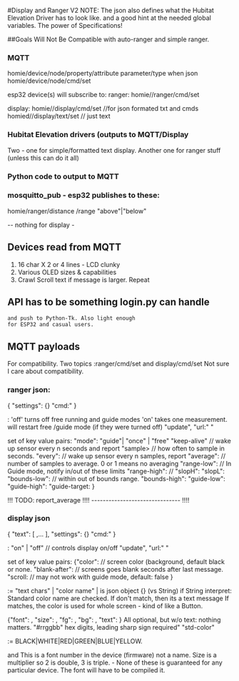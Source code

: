 #Display and Ranger V2
NOTE: The json  also defines what the Hubitat Elevation Driver has to look like.
  and a good hint at the needed global variables. The power of Specifications!


##Goals
  Will Not Be Compatible with auto-ranger and simple ranger.

### MQTT
  homie/device/node/property/attribute
                    parameter/type
  when json
    homie/device/node/cmd/set
          
esp32 device(s) will subscribe to:
ranger:  homie/<device>/ranger/cmd/set

display: homie/<device>/display/cmd/set   //for json formated txt and cmds
         homied/<device>/display/text/set // just text


### Hubitat Elevation drivers (outputs to MQTT/Display
Two - one for simple/formatted text display.
Another one for ranger stuff (unless this can do it all)

### Python code to output to MQTT

### mosquitto_pub - esp32 publishes to these:

homie/<device>ranger/distance   <integer-centimeters>
                    /range      "above"|"below"  
                    
-- nothing for display - 

## Devices read from MQTT
1.  16 char X 2 or 4 lines - LCD clunky
2.  Various OLED sizes & capabilities
3.  Crawl Scroll text if message is larger. Repeat

## API has to be something login.py can handle
    and push to Python-Tk. Also light enough
    for ESP32 and casual users.
    
## MQTT payloads
  For compatibility. Two topics :ranger/cmd/set and display/cmd/set
  Not sure I care about compatibility. 
  
### ranger json:

  {
    "settings": {<settings>}
    "cmd:" <cmd>
  }
  
<cmd> : 
  'off' turns off free running and guide modes
  'on' takes one measurement. will restart free /guide mode
      (if they were turned off)
   "update", "url:" <string>"

<settings> set of key value pairs:
  "mode": "guide"| "once" | "free"
  "keep-alive" <n>      // wake up sensor every n seconds and report
  "sample> <n>          // how often to sample in seconds.
  "every": <n>          // wake up sensor every n samples, report
  "average": <n>         // number of samples to average. 0 or 1 means no averaging
  "range-low": <n>      // In Guide mode, notify in/out of these limits
  "range-high": <n>     // 
  "slopH": <n>
  "slopL": <n>
  "bounds-low": <n>     //  within out of bounds range.
  "bounds-high": <n>
  "guide-low": <gd-str>   
  "guide-high": <gd-str>
  "guide-target: <gd-str>
  }

!!! TODO: report_average  !!!! ------------------------------- !!!!

### display json

  { "text": [ <frag>,... ],
    "settings": {<settings>}
    "cmd:" <cmd>
  }
  
<cmd> : 
  "on" | "off"    // controls display on/off
  "update", "url:" <string>"
     
<settings> set of key value pairs:
  {"color": <rgb>       // screen color (background, default black or none.
  "blank-after": <n>    // screens goes blank <n> seconds after last message.
  "scroll: <bool>       // may not work with guide mode, default: false
  }


<gd-str> := "text chars" | "color name" | <frag>
  <frag> is json object {} (vs String) if String interpret:
  Standard color name are checked. If don't match, then its a text message
  If matches, the color is used for whole screen - kind of like a Button. 
  
<frag> 
  {"font": <n>,
   "size": <n>,
   "fg": <rgb>,
   "bg": <rgb>,
   "text": <chars>
  }
  All optional, but w/o text: nothing matters.
  
<rgb>
  "#rrggbb" hex digits, leading sharp sign required"
  "std-color"
    
<std-color> := BLACK|WHITE|RED|GREEN|BLUE|YELLOW. 

<font> and <size> 
  This is a font number in the device (firmware) not a name. Size is a multiplier
  so 2 is double, 3 is triple. - None of these is guaranteed for any
  particular device. The font will have to be compiled it. 
